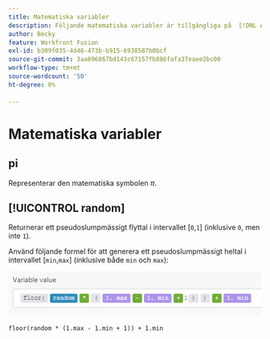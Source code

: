 ```yaml
---
title: Matematiska variabler
description: Följande matematiska variabler är tillgängliga på  [!DNL Adobe Workfront Fusion mapping] panelen.
author: Becky
feature: Workfront Fusion
exl-id: b309f035-4d46-473b-b915-6938587b0bcf
source-git-commit: 3aa896867bd143c67157fb886fafa37eaee2bc00
workflow-type: tm+mt
source-wordcount: '50'
ht-degree: 0%

---
```


# Matematiska variabler

## pi

Representerar den matematiska symbolen $\pi$.

## [!UICONTROL random]

Returnerar ett pseudoslumpmässigt flyttal i intervallet [`0`,`1`] (inklusive `0`, men inte `1`).

Använd följande formel för att generera ett pseudoslumpmässigt heltal i intervallet [`min`,`max`] (inklusive både `min` och `max`):

![Slumpmässigt](assets/math-variable-random-350x61.png)

```
floor(random * (1.max - 1.min + 1)) + 1.min
```
